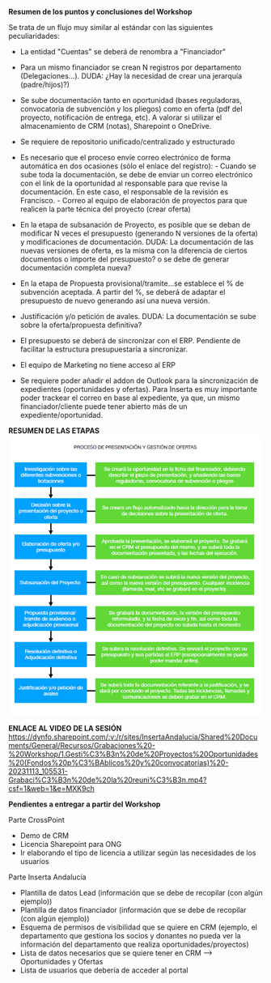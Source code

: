 **Resumen de los puntos y conclusiones del Workshop**

Se trata de un flujo muy similar al estándar con las siguientes peculiaridades:
- La entidad "Cuentas" se deberá de renombra a "Financiador" 
- Para un mismo financiador se crean N registros por departamento (Delegaciones...). DUDA: ¿Hay la necesidad de crear una jerarquía (padre/hijos)?)
- Se sube documentación tanto en oportunidad (bases reguladoras, convocatoria de subvención y los pliegos) como en oferta (pdf del proyecto, notificación de entrega, etc). A valorar si utilizar el almacenamiento de CRM (notas), Sharepoint o OneDrive. 
- Se requiere de repositorio unificado/centralizado y estructurado
- Es necesario que el proceso envíe correo electrónico de forma automática en dos ocasiones (sólo el enlace del registro):
              - Cuando se sube toda la documentación, se debe de enviar un correo electrónico con el link de la oportunidad al responsable para que revise la documentación. En este caso, el responsable de la revisión es Francisco.
              - Correo al equipo de elaboración de proyectos para que realicen la parte técnica del proyecto (crear oferta)

- En la etapa de subsanación de Proyecto, es posible que se deban de modificar N veces el presupuesto (generando N versiones de la oferta) y modificaciones de documentación. DUDA: La documentación de las nuevas versiones de oferta, es la misma con la diferencia de ciertos documentos o importe del presupuesto? o se debe de generar documentación completa nueva?
- En la etapa de Propuesta provisional/tramite...se establece el % de subvención aceptada. A partir del %, se deberá de adaptar el presupuesto de nuevo generando así una nueva versión.
- Justificación y/o petición de avales. DUDA: La documentación se sube sobre la oferta/propuesta definitiva?
- El presupuesto se deberá de sincronizar con el ERP. Pendiente de facilitar la estructura presupuestaría a sincronizar.
- El equipo de Marketing no tiene acceso al ERP
- Se requiere poder añadir el addon de Outlook para la sincronización de expedientes (oportunidades y ofertas). Para Inserta es muy importante poder trackear el correo en base al expediente, ya que, un mismo financiador/cliente puede tener abierto más de un expediente/oportunidad.


**RESUMEN DE LAS ETAPAS**
![image.png](/.attachments/image-a78c3d7e-8b6b-44b2-bc0b-72caf779429e.png)

**ENLACE AL VIDEO DE LA SESIÓN**
https://dynfo.sharepoint.com/:v:/r/sites/InsertaAndalucia/Shared%20Documents/General/Recursos/Grabaciones%20-%20Workshop/1.Gesti%C3%B3n%20de%20Proyectos%20Oportunidades%20(Fondos%20p%C3%BAblicos%20y%20convocatorias)%20-20231113_105531-Grabaci%C3%B3n%20de%20la%20reuni%C3%B3n.mp4?csf=1&web=1&e=MXK9ch

**Pendientes a entregar a partir del Workshop**

Parte CrossPoint
- Demo de CRM
- Licencia Sharepoint para ONG
- Ir elaborando el tipo de licencia a utilizar según las necesidades de los usuarios

Parte Inserta Andalucía
- Plantilla de datos Lead (información que se debe de recopilar (con algún ejemplo))
- Plantilla de datos financiador (información que se debe de recopilar (con algún ejemplo))
- Esquema de permisos de visibilidad que se quiere en CRM (ejemplo, el departamento que gestiona los socios y donantes no pueda ver la información del departamento que realiza oportunidades/proyectos)
- Lista de datos necesarios que se quiere tener en CRM --> Oportunidades y Ofertas
- Lista de usuarios que debería de acceder al portal